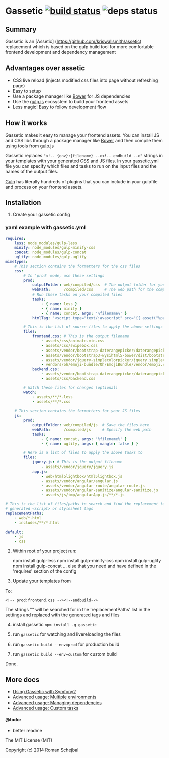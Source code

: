# Gassetic [![build status](https://travis-ci.org/crossborne/gassetic.svg?branch=master)](https://travis-ci.org/crossborne/gassetic) ![deps status](https://david-dm.org/crossborne/gassetic.png)


## Summary
Gassetic is an [Assetic] (https://github.com/kriswallsmith/assetic) replacement which is based on the gulp build tool for more comfortable frontend development and dependency management

## Advantages over assetic
- CSS live reload (injects modified css files into page without refreshing page)
- Easy to setup
- Use a package manager like [Bower](http://bower.io/) for JS dependencies
- Use the [gulp.js](http://gulpjs.com/) ecosystem to build your frontend assets
- Less magic! Easy to follow development flow

## How it works

Gassetic makes it easy to manage your frontend assets. You can install JS and CSS libs through a package manager like [Bower](http://bower.io/) and then compile them using tools from [gulp.js](http://gulpjs.com)

Gassetic replaces ```"<!-- {env}:{filename} --><!-- endbuild -->"``` strings in your templates with your generated CSS and JS files. In your gassetic.yml file you can specify which files and tasks to run on the input files and the names of the output files.

[Gulp](http://gulpjs.com/plugins/) has literally hundreds of plugins that you can include in your gulpfile and process on your frontend assets.


## Installation

1) Create your gassetic config

### yaml example with gassetic.yml
```yml
requires:
    less: node_modules/gulp-less
    minify: node_modules/gulp-minify-css
    concat: node_modules/gulp-concat
    uglify: node_modules/gulp-uglify
mimetypes:
    # This section contains the formatters for the css files
    css:
        # In 'prod' mode, use these settings
        prod:
            outputFolder: web/compiled/css  # The output folder for your saving your compiled files
            webPath:      /compiled/css     # The web path for the compiled files
            # Run these tasks on your compiled files
            tasks:
                - { name: less }
                - { name: minify }
                - { name: concat, args: '%filename%' }
            htmlTag: '<script type="text/javascript" src="{{ asset("%path%") }}"></script>' # custom html tag

        # This is the list of source files to apply the above settings
        files:
            frontend.css: # This is the output filename
                - assets/css/animate.min.css
                - assets/css/swipebox.css
                - assets/vendor/bootstrap-daterangepicker/daterangepicker-bs3.css
                - assets/vendor/bootstrap3-wysihtml5-bower/dist/bootstrap3-wysihtml5.css
                - assets/vendor/jquery-simplecolorpicker/jquery.simplecolorpicker.css
                - vendors/oh/emoji-bundle/Oh/EmojiBundle/vendor/emoji.css
            backend.css:
                - assets/vendor/bootstrap-daterangepicker/daterangepicker-bs3.css
                - assets/css/backend.css

        # Watch these files for changes (optional)
        watch:
            - assets/**/*.less
            - assets/**/*.css

    # This section contains the formatters for your JS files
    js:
        prod:
            outputFolder: web/compiled/js  # Save the files here
            webPath:      /compiled/js     # Specify the web path
            tasks:
                - { name: concat, args: '%filename%' }
                - { name: uglify, args: { mangle: false } }

        # Here is a list of files to apply the above tasks to
        files:
            jquery.js: # This is the output filename
                - assets/vendor/jquery/jquery.js
            app.js:
                - web/html5lightbox/html5lightbox.js
                - assets/vendor/angular/angular.js
                - assets/vendor/angular-route/angular-route.js
                - assets/vendor/angular-sanitize/angular-sanitize.js
                - assets/js/tmp/angularApp.js/**/*.js

# This is the list of files/paths to search and find the replacement tags to insert the
# generated <script> or stylesheet tags
replacementPaths:
    - web/*.html
    - includes/**/*.html

default:
    - js
    - css
```

2) Within root of your project run:

	npm install gulp-less
    npm install gulp-minify-css
    npm install gulp-uglify
    npm install gulp-concat
    ... else that you need and have defined in the 'requires' section of the config

3) Update your templates from

	<link rel="stylesheet" ...

To:

    <!-- prod:frontend.css --><!--endbuild-->

The strings "<!-- {environment}:{filename} --><!-- endbuild -->" will be searched for in the 'replacementPaths' list in the settings and replaced with the generated tags and files

4) install gassetic ```npm install -g gassetic```

5) run ```gassetic``` for watching and livereloading the files

6) run ```gassetic build --env=prod``` for production build

7) run ```gassetic build --env=custom``` for custom build

Done.

## More docs

- [Using Gassetic with Symfony2](https://github.com/crossborne/gassetic/blob/master/Resources/doc/GasseticAndSymfony2.md)
- [Advanced usage: Multiple environments](https://github.com/crossborne/gassetic/blob/master/Resources/doc/MultipleEnvironments.md)
- [Advanced usage: Managing dependencies](https://github.com/crossborne/gassetic/blob/master/Resources/doc/ManagingDependencies.md)
- [Advanced usage: Custom tasks](https://github.com/crossborne/gassetic/blob/master/Resources/doc/CustomTasks.md)

#### @todo:
- better readme

The MIT License (MIT)

Copyright (c) 2014 Roman Schejbal
